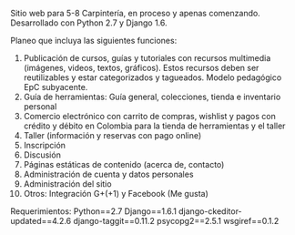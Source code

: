 Sitio web para 5-8 Carpintería, en proceso y apenas comenzando. Desarrollado con Python 2.7 y Django 1.6.

Planeo que incluya las siguientes funciones:

1. Publicación de cursos, guías y tutoriales con recursos multimedia (imágenes, videos, textos, gráficos). Estos recursos deben ser reutilizables y estar categorizados y tagueados. Modelo pedagógico EpC subyacente.
2. Guía de herramientas: Guía general, colecciones, tienda e inventario personal
3. Comercio electrónico con carrito de compras, wishlist y pagos con crédito y débito en Colombia para la tienda de herramientas y el taller
4. Taller (información y reservas con pago online)
5. Inscripción
6. Discusión
7. Páginas estáticas de contenido (acerca de, contacto)
8. Administración de cuenta y datos personales
9. Administración del sitio
10. Otros: Integración G+(+1) y Facebook (Me gusta)

Requerimientos:
Python==2.7
Django==1.6.1
django-ckeditor-updated==4.2.6
django-taggit==0.11.2
psycopg2==2.5.1
wsgiref==0.1.2
